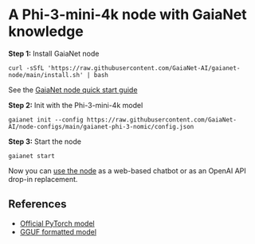 # A Phi-3-mini-4k node with GaiaNet knowledge

**Step 1:** Install GaiaNet node

```
curl -sSfL 'https://raw.githubusercontent.com/GaiaNet-AI/gaianet-node/main/install.sh' | bash
```

See the [GaiaNet node quick start guide](https://docs.gaianet.ai/node-guide/quick-start)

**Step 2:** Init with the Phi-3-mini-4k model

```
gaianet init --config https://raw.githubusercontent.com/GaiaNet-AI/node-configs/main/gaianet-phi-3-nomic/config.json
```

**Step 3:** Start the node

```
gaianet start
```

Now you can [use the node](https://docs.gaianet.ai/user-guide/mynode) as a web-based chatbot or as an OpenAI API drop-in replacement.

## References

* [Official PyTorch model](https://huggingface.co/microsoft/Phi-3-mini-4k-instruct)
* [GGUF formatted model](https://huggingface.co/gaianet/Phi-3-mini-4k-instruct-GGUF)
